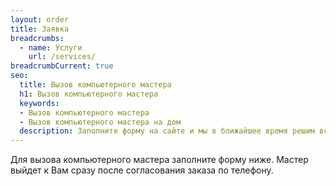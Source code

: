 ```yaml
---
layout: order
title: Заявка
breadcrumbs:
  - name: Услуги
    url: /services/
breadcrumbCurrent: true
seo:
  title: Вызов компьютерного мастера
  h1: Вызов компьютерного мастера
  keywords: 
  - Вызов компьютерного мастера
  - Вызов компьютерного мастера на дом
  description: Заполните форму на сайте и мы в ближайшее время решим все ваши проблемы с компьютерной техникой {% inCity %}.
---
```

Для вызова компьютерного мастера заполните форму ниже. Мастер выйдет к Вам сразу после согласования заказа по телефону.